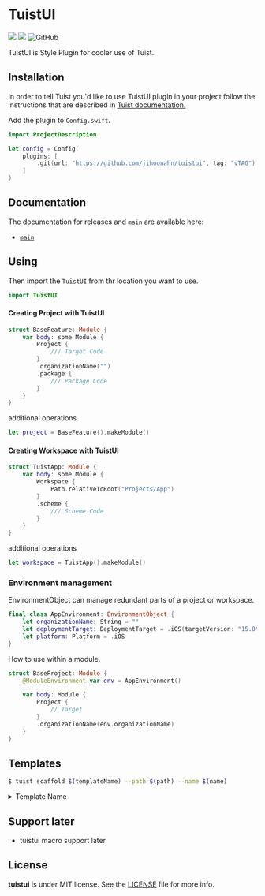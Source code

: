 # TuistUI

<p>
  <img src="https://img.shields.io/badge/Swift-5.9-f05318.svg" />
  <img src="https://img.shields.io/badge/tuist-plugin-blue.svg" />
  <img alt="GitHub" src="https://img.shields.io/github/license/Jihoonahn/tuistui">
</p>

TuistUI is Style Plugin for cooler use of Tuist.

## Installation

In order to tell Tuist you'd like to use TuistUI plugin in your project follow the instructions that are described in [Tuist documentation.](https://docs.tuist.io/plugins/using-plugins)

Add the plugin to `Config.swift`.
```swift
import ProjectDescription

let config = Config(
    plugins: [
        .git(url: "https://github.com/jihoonahn/tuistui", tag: "vTAG")
    ]
)
```


## Documentation
The documentation for releases and `main` are available here:
- [`main`](https://jihoonahn.github.io/tuistui/main/documentation/tuistui/)

## Using

Then import the `TuistUI` from thr location you want to use.

```swift
import TuistUI
```

#### Creating Project with TuistUI

```swift
struct BaseFeature: Module {
    var body: some Module {
        Project {
            /// Target Code
        }
        .organizationName("")
        .package {
            /// Package Code
        }
    }    
}
```

additional operations

```swift
let project = BaseFeature().makeModule()
```


#### Creating Workspace with TuistUI

```swift
struct TuistApp: Module {
    var body: some Module {
        Workspace {
            Path.relativeToRoot("Projects/App")
        }
        .scheme {
            /// Scheme Code
        }
    }
}
```

additional operations

```swift
let workspace = TuistApp().makeModule()
```

### Environment management
EnvironmentObject can manage redundant parts of a project or workspace.

```swift
final class AppEnvironment: EnvironmentObject {
    let organizationName: String = ""
    let deploymentTarget: DeploymentTarget = .iOS(targetVersion: "15.0", devices: [.iphone, .ipad])
    let platform: Platform = .iOS
}
```

How to use within a module.

```swift
struct BaseProject: Module {
    @ModuleEnvironment var env = AppEnvironment()

    var body: Module {
        Project {
            // Target
        }
        .organizationName(env.organizationName)
    }
}
```

## Templates

```bash
$ tuist scaffold $(templateName) --path $(path) --name $(name)
```

<details>
  <summary> Template Name </summary>

- project
- workspace
</details>

## Support later
- tuistui macro support later


## License
**tuistui** is under MIT license. See the [LICENSE](https://github.com/Jihoonahn/tuistui/blob/main/LICENSE) file for more info.
